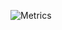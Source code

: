 ![Metrics](https://metrics.lecoq.io/ajatdarojat45?template=classic&tweets=1&stars=1&projects=1&posts=1&pagespeed=1&languages=1&isocalendar=1&followup=1&pagespeed.detailed=false&pagespeed.screenshot=false&posts.limit=4&posts.source=dev.to&isocalendar.duration=half-year&projects.limit=4&tweets.limit=2&stars.limit=4&config.timezone=Asia%2FJakarta)
